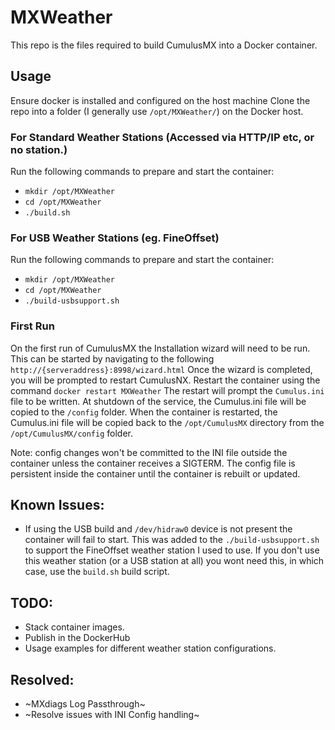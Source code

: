 # MXWeather

This repo is the files required to build CumulusMX into a Docker container.

## Usage
Ensure docker is installed and configured on the host machine
Clone the repo into a folder (I generally use `/opt/MXWeather/`) on the Docker host.

### For Standard Weather Stations (Accessed via HTTP/IP etc, or no station.)
Run the following commands to prepare and start the container:
* `mkdir /opt/MXWeather`
* `cd /opt/MXWeather`
* `./build.sh`

### For USB Weather Stations (eg. FineOffset)
Run the following commands to prepare and start the container:
* `mkdir /opt/MXWeather`
* `cd /opt/MXWeather`
* `./build-usbsupport.sh`

### First Run
On the first run of CumulusMX the Installation wizard will need to be run. This can be started by navigating to the following `http://{serveraddress}:8998/wizard.html`
Once the wizard is completed, you will be prompted to restart CumulusNX. Restart the container using the command `docker restart MXWeather`
The restart will prompt the `Cumulus.ini` file to be written. At shutdown of the service, the Cumulus.ini file will be copied to the `/config` folder.
When the container is restarted, the Cumulus.ini file will be copied back to the `/opt/CumulusMX` directory from the `/opt/CumulusMX/config` folder.

Note: config changes won't be committed to the INI file outside the container unless the container receives a SIGTERM. The config file is persistent inside the container until the container is rebuilt or updated.

## Known Issues:
* If using the USB build and `/dev/hidraw0` device is not present the container will fail to start. This was added to the `./build-usbsupport.sh` to support the FineOffset weather station I used to use. 
  If you don't use this weather station (or a USB station at all) you wont need this, in which case, use the `build.sh` build script.

## TODO:
* Stack container images.
* Publish in the DockerHub
* Usage examples for different weather station configurations.
 
## Resolved:
* ~MXdiags Log Passthrough~
* ~Resolve issues with INI Config handling~
